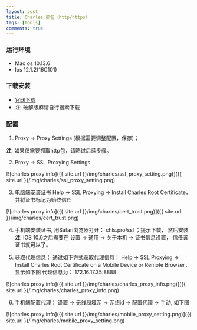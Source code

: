 ```yaml
---
layout: post
title: Charles 抓包（http/https）
tags: [tools]
comments: true
---
```



### 运行环境
* Mac os 10.13.6
* Ios 12.1.2(16C101)

### 下载安装
* [官网下载](https://www.charlesproxy.com/download/)
* _注_: 破解版麻请自行搜索下载

### 配置
1. Proxy -> Proxy Settings (根据需要调整配置，保存)；

__注__: 如果仅需要抓取http包，请略过后续步骤。

2. Proxy -> SSL Proxying Settings

[![charles proxy info]({{ site.url }}/img/charles/ssl_proxy_setting.png)]({{ site.url }}/img/charles/ssl_proxy_setting.png)

3. 电脑端安装证书 Help -> SSL Proxying -> Install Charles Root Certificate，并将证书标记为始终信任

[![charles proxy info]({{ site.url }}/img/charles/cert_trust.png)]({{ site.url }}/img/charles/cert_trust.png)

4. 手机端安装证书, 用Safari浏览器打开： chls.pro/ssl ；提示下载， 然后安装
__注__: IOS 10.0之后需要在 设置 -> 通用 -> 关于本机 -> 证书信息设置， 信任该证书就可以了。

5. 获取代理信息：
通过如下方式获取代理信息： Help -> SSL Proxying -> Install Charles Root Certificate on a Mobile Device or Remote Browser，
显示如下图 代理信息为： 172.16.17.35:8888

[![charles proxy info]({{ site.url }}/img/charles/charles_proxy_info.png)]({{ site.url }}/img/charles/charles_proxy_info.png)

6. 手机端配置代理：
设置 -> 无线局域网 -> 网络id -> 配置代理 -> 手动, 如下图

[![charles proxy info]({{ site.url }}/img/charles/mobile_proxy_setting.png)]({{ site.url }}/img/charles/mobile_proxy_setting.png)






